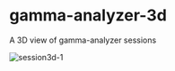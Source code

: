 # gamma-analyzer-3d
A 3D view of gamma-analyzer sessions

![session3d-1](https://cloud.githubusercontent.com/assets/1276717/24870567/07b8dd08-1e17-11e7-8cbe-69b400c57ba0.png)
